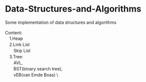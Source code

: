 # Data-Structures-and-Algorithms 
Some implementation of data structures and algorithms \
\
Content: \
　1.Heap \
　2.Link List \
　　Skip List \
　3.Tree: \
　　AVL, \
　　BST(binary search tree), \
　　vEB(van Emde Boas) \
